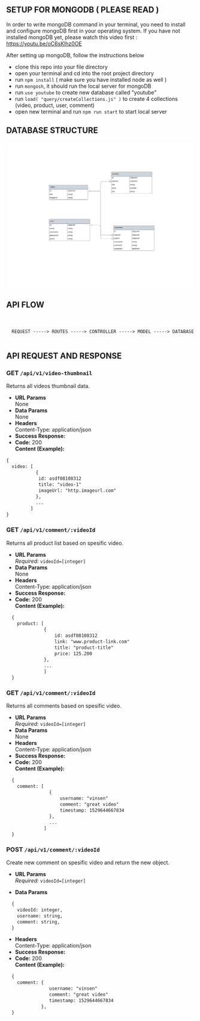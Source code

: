 ## **SETUP FOR MONGODB ( PLEASE READ )**

In order to write mongoDB command in your terminal, you need to install and configure mongoDB first in your operating system. If you have not installed mongoDB yet, please watch this video first : https://youtu.be/oC6sKlhz0OE

After setting up mongoDB, follow the instructions below

- clone this repo into your file directory
- open your terminal and cd into the root project directory
- run `npm install` ( make sure you have installed node as well )
- run `mongosh`, it should run the local server for mongoDB
- run `use youtube` to create new database called "youtube"
- run `load( "query/createCollections.js" )` to create 4 collections (video, product, user, comment)
- open new terminal and run `npm run start` to start local server

## **DATABASE STRUCTURE**

![My Image](assets/database-structure.jpeg)

## **API FLOW**

```


  REQUEST -----> ROUTES -----> CONTROLLER -----> MODEL -----> DATABASE


```

## **API REQUEST AND RESPONSE**

### **GET `/api/v1/video-thumbnail`**

Returns all videos thumbnail data.

- **URL Params**  
  None
- **Data Params**  
  None
- **Headers**  
  Content-Type: application/json
- **Success Response:**
- **Code:** 200  
  **Content (Example):**

```
{
  video: [
           {
            id: asdf08108312
            title: "video-1"
            imageUrl: "http.imageurl.com"
           },
           ...
         ]
}
```

### **GET `/api/v1/comment/:videoId`**

Returns all product list based on spesific video.

- **URL Params**  
   _Required:_ `videoId=[integer]`
- **Data Params**  
  None
- **Headers**  
  Content-Type: application/json
- **Success Response:**
- **Code:** 200  
  **Content (Example):**

```
  {
    product: [
              {
                  id: asdf08108312
                  link: "www.product-link.com"
                  title: "product-title"
                  price: 125.200
              },
              ...
              ]
  }
```

### **GET `/api/v1/comment/:videoId`**

Returns all comments based on spesific video.

- **URL Params**  
   _Required:_ `videoId=[integer]`
- **Data Params**  
  None
- **Headers**  
  Content-Type: application/json
- **Success Response:**
- **Code:** 200  
  **Content (Example):**

```
  {
    comment: [
                {
                    username: "vinsen"
                    comment: "great video"
                    timestamp: 1529644667834
                },
                ...
              ]
  }
```

### **POST `/api/v1/comment/:videoId`**

Create new comment on spesific video and return the new object.

- **URL Params**  
   _Required:_ `videoId=[integer]`

* **Data Params**

```
  {
    videoId: integer,
    username: string,
    comment: string,
  }
```

- **Headers**  
  Content-Type: application/json
- **Success Response:**
- **Code:** 200  
  **Content (Example):**

```
  {
    comment: {
                username: "vinsen"
                comment: "great video"
                timestamp: 1529644667834
             },
  }
```
